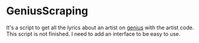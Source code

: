 # GeniusScraping

It's a script to get all the lyrics about an artist on [genius](https://genius.com/) with the artist code. This script is not finished. I need to add an interface to be easy to use. 
